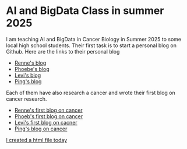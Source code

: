 # AI and BigData Class in summer 2025
I am teaching AI and BigData in Cancer Biology in Summer 2025 to some local high school students. Their first task is to start a personal blog on Github. 
Here are the links to their personal blog
<br>
- [Renne's blog](https://rwang08.github.io/) 
- [Phoebe's blog](https://phoebe-miao.github.io/)
- [Levi's blog ](https://levilei320.github.io/)
- [Ping's blog](https://pingery.github.io/) 

Each of them have also research a cancer and wrote their first blog on cancer research.
- [Renne's first blog on cancer](https://rwang08.github.io/2025/07/08/cancer-post.html)
- [Phoeb's first blog on cancer](https://phoebe-miao.github.io/2025/07/08/Looking-into-Leukemia.html)
- [Levi's first blog on cacner](https://levilei320.github.io/2025/07/08/prostate-cancer.html)
- [Ping's blog on cancer](https://pingery.github.io/2025/07/08/my-cancer-research.html)

  
[I created a html file today](https://yongmeiwang.github.io/summer2025_first.html)
